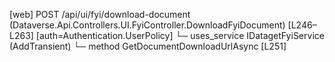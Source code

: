 [web] POST /api/ui/fyi/download-document  (Dataverse.Api.Controllers.UI.FyiController.DownloadFyiDocument)  [L246–L263] [auth=Authentication.UserPolicy]
  └─ uses_service IDatagetFyiService (AddTransient)
    └─ method GetDocumentDownloadUrlAsync [L251]

